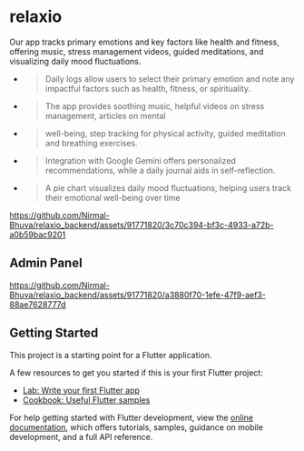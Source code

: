 # relaxio

Our app tracks primary emotions and key factors like health and fitness, offering music, stress management
videos, guided meditations, and visualizing daily mood fluctuations.

- > Daily logs allow users to select their primary emotion and note any impactful factors such as health, fitness, or spirituality. 
- > The app provides soothing music, helpful videos on stress management, articles on mental
- > well-being, step tracking for physical activity, guided meditation and breathing exercises.
- > Integration with Google Gemini offers personalized recommendations, while a daily journal aids in self-reflection. 
- > A pie chart visualizes daily mood fluctuations, helping users track their emotional well-being over time


https://github.com/Nirmal-Bhuva/relaxio_backend/assets/91771820/3c70c394-bf3c-4933-a72b-a0b59bac9201


## Admin Panel

https://github.com/Nirmal-Bhuva/relaxio_backend/assets/91771820/a3880f70-1efe-47f9-aef3-88ae7628777d



## Getting Started

This project is a starting point for a Flutter application.

A few resources to get you started if this is your first Flutter project:

- [Lab: Write your first Flutter app](https://docs.flutter.dev/get-started/codelab)
- [Cookbook: Useful Flutter samples](https://docs.flutter.dev/cookbook)

For help getting started with Flutter development, view the
[online documentation](https://docs.flutter.dev/), which offers tutorials,
samples, guidance on mobile development, and a full API reference.
